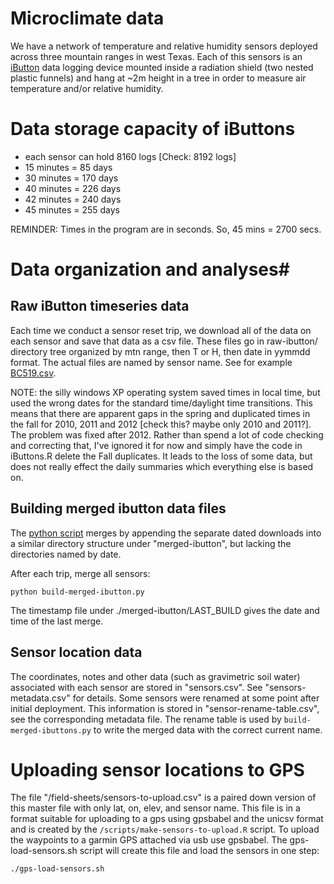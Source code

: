 Microclimate data
=================

We have a network of temperature and relative humidity sensors deployed across three mountain ranges in west Texas.  Each of this sensors is an [iButton][iButton] data logging device mounted inside a radiation shield (two nested plastic funnels) and hang at ~2m height in a tree in order to measure air temperature and/or relative humidity.

# Data storage capacity of iButtons #
   
  - each sensor can hold 8160 logs [Check: 8192 logs]
  - 15 minutes = 85 days
  - 30 minutes = 170 days
  - 40 minutes = 226 days
  - 42 minutes = 240 days
  - 45 minutes = 255 days

REMINDER: Times in the program are in seconds. So, 45 mins = 2700 secs.

# Data organization and analyses#

## Raw iButton timeseries data ##

Each time we conduct a sensor reset trip, we download all of the data on each sensor and save that data as a csv file.  These files go in raw-ibutton/ directory tree organized by mtn range, then T or H, then date in yymmdd format. The actual files are named by sensor name. See for example [BC519.csv](./raw-ibutton/CM/T/111029/BC519.csv).

NOTE: the silly windows XP operating system saved times in local time, but used the wrong dates for the standard time/daylight time transitions.  This means that there are apparent gaps in the spring and duplicated times in the fall for 2010, 2011 and 2012 [check this? maybe only 2010 and 2011?]. The problem was fixed after 2012. Rather than spend a lot of code checking and correcting that, I've ignored it for now and simply have the code in iButtons.R delete the Fall duplicates. It leads to the loss of some data, but does not really effect the daily summaries which everything else is based on. 

## Building merged ibutton data files ##

The [python script](../scripts/build-merged-ibutton.py) merges by appending the separate dated downloads into a similar directory structure under "merged-ibutton", but lacking the directories named by date.

After each trip, merge all sensors:

```python build-merged-ibutton.py```

The timestamp file under ./merged-ibutton/LAST_BUILD gives the date and time of the last merge.

## Sensor location data ##

The coordinates, notes and other data (such as gravimetric soil water) associated with each sensor are stored in "sensors.csv".  See "sensors-metadata.csv" for details. Some sensors were renamed at some point after initial deployment.  This information is stored in "sensor-rename-table.csv", see the corresponding metadata file. The rename table is used by `build-merged-ibuttons.py` to write the merged data with the correct current name.


# Uploading sensor locations to GPS #

   The file "/field-sheets/sensors-to-upload.csv" is a paired down version of this master file with only lat, on, elev, and sensor name. This file is in a format suitable for uploading to a gps using gpsbabel and the unicsv format and is created by the `/scripts/make-sensors-to-upload.R` script.  To upload the waypoints to a garmin GPS attached via usb use gpsbabel.  The gps-load-sensors.sh script will create this file and load the sensors in one step:

  ```
  ./gps-load-sensors.sh
  ```


[iButton]: http://www.maximintegrated.com/en/products/ibutton/ibuttons/thermochron.cfm
